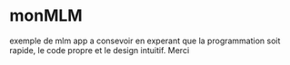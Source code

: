 # monMLM
exemple de mlm app a consevoir en experant que la programmation soit rapide, le code propre et le design intuitif.
Merci
